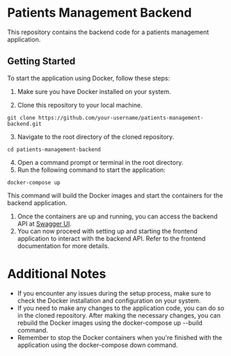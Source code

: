 # Patients Management Backend

This repository contains the backend code for a patients management application.

## Getting Started

To start the application using Docker, follow these steps:

1. Make sure you have Docker installed on your system.

2. Clone this repository to your local machine.

```shell
git clone https://github.com/your-username/patients-management-backend.git
```
3. Navigate to the root directory of the cloned repository.
```shell
cd patients-management-backend
```
4. Open a command prompt or terminal in the root directory.
5. Run the following command to start the application:
 ```shell
docker-compose up
```
This command will build the Docker images and start the containers for the backend application.

1. Once the containers are up and running, you can access the backend API at [Swagger UI](https://localhost:8443/swagger/index.html).
2. You can now proceed with setting up and starting the frontend application to interact with the backend API. Refer to the frontend documentation for more details.

# Additional Notes

- If you encounter any issues during the setup process, make sure to check the Docker installation and configuration on your system.
- If you need to make any changes to the application code, you can do so in the cloned repository. After making the necessary changes, you can rebuild the Docker images using the docker-compose up --build command.
- Remember to stop the Docker containers when you're finished with the application using the docker-compose down command.
